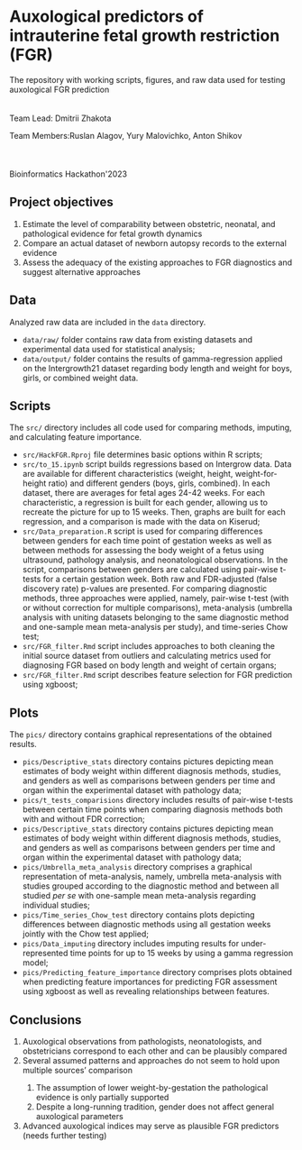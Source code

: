 # Auxological predictors of intrauterine fetal growth restriction (FGR)
The repository with working scripts, figures, and raw data used for testing auxological FGR prediction <br>
<br/><br/>
Team Lead: Dmitrii Zhakota

Team Members:Ruslan Alagov, Yury Malovichko, Anton Shikov
<br/><br/>
<br/><br/>
Bioinformatics Hackathon'2023


## Project objectives
<ol>
<li>Estimate the level of comparability between obstetric, neonatal, and pathological evidence for fetal growth dynamics</li>
<li>Compare an actual dataset of newborn autopsy records to the external evidence</li>
<li>Assess the adequacy of the existing approaches to FGR diagnostics and suggest alternative approaches</li>
</ol>

## Data
Analyzed raw data are included in the `data` directory.

* `data/raw/` folder contains raw data from existing datasets and experimental data used for statistical analysis;
* `data/output/` folder contains the results of gamma-regression applied on the Intergrowth21 dataset regarding body length and weight for boys, girls, or combined weight data.

## Scripts
The `src/` directory includes all code used for comparing methods, imputing, and calculating feature importance.
* `src/HackFGR.Rproj` file determines basic options within R scripts;
* `src/to_15.ipynb` script builds regressions based on Intergrow data. Data are available for different characteristics (weight, height, weight-for-height ratio) and different genders (boys, girls, combined). In each dataset, there are averages for fetal ages 24-42 weeks. For each characteristic, a regression is built for each gender, allowing us to recreate the picture for up to 15 weeks. Then, graphs are built for each regression, and a comparison is made with the data on Kiserud;
*  `src/Data_preparation.R` script is used for comparing differences between genders for each time point of gestation weeks as well as between methods for assessing the body weight of a fetus using ultrasound, pathology analysis, and neonatological observations. In the script, comparisons between genders are calculated using pair-wise t-tests for a certain gestation week. Both raw and FDR-adjusted (false discovery rate) p-values are presented. For comparing diagnostic methods, three approaches were applied, namely, pair-wise t-test (with or without correction for multiple comparisons), meta-analysis (umbrella analysis with uniting datasets belonging to the same diagnostic method and one-sample mean meta-analysis per study), and time-series Chow test;
*  `src/FGR_filter.Rmd` script includes approaches to both cleaning the initial source dataset from outliers and calculating metrics used for diagnosing FGR based on body length and weight of certain organs;
*  `src/FGR_filter.Rmd` script describes feature selection for FGR prediction using xgboost;


## Plots
The `pics/` directory contains graphical representations of the obtained results. 
* `pics/Descriptive_stats` directory contains pictures depicting mean estimates of body weight within different diagnosis methods, studies, and genders as well as comparisons between genders per time and organ within the experimental dataset with pathology data;
* `pics/t_tests_comparisions` directory includes results of pair-wise t-tests between certain time points when comparing diagnosis methods both with and without FDR correction;
* `pics/Descriptive_stats` directory contains pictures depicting mean estimates of body weight within different diagnosis methods, studies, and genders as well as comparisons between genders per time and organ within the experimental dataset with pathology data;
* `pics/Umbrella_meta_analysis` directory comprises a graphical representation of meta-analysis, namely, umbrella meta-analysis with studies grouped according to the diagnostic method and between all studied <i>per se</i> with one-sample mean meta-analysis regarding individual studies;
* `pics/Time_series_Chow_test` directory contains plots depicting differences between diagnostic methods using all gestation weeks jointly with the Chow test applied;
* `pics/Data_imputing` directory includes imputing results for under-represented time points for up to 15 weeks by using a gamma regression model;
* `pics/Predicting_feature_importance` directory comprises plots obtained when predicting feature importances for predicting FGR assessment using xgboost as well as revealing relationships between features.

## Conclusions
<ol>
<li>Auxological observations from pathologists, neonatologists, and obstetricians correspond to each other and can be plausibly compared</li>
<li>Several assumed patterns and approaches do not seem to hold upon multiple sources’ comparison</li>
  <ol>
<li>The assumption of lower weight-by-gestation the pathological evidence is only partially supported </li>
<li>Despite a long-running tradition, gender does not affect general auxological parameters</li>
    </ol>
<li>Advanced auxological indices may serve as plausible FGR predictors (needs further testing)</li>
</ol>
